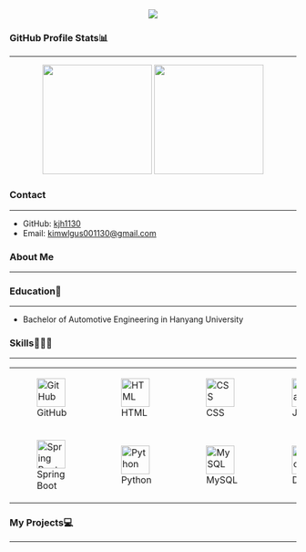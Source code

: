 <div align="center">
  <img src="https://capsule-render.vercel.app/api?type=venom&color=gradient&customColorList=2&height=200&section=header&text=Hi%20there!%20I'm%20Jihyun%20Kim&fontSize=50"/>
</div>

### GitHub Profile Stats📊
---
<div align="center">
  <img src="https://github-readme-stats.vercel.app/api?username=kjh1130&show_icons=true&theme=transparent&bg_color=00000000&title_color=2e949f&text_color=ffffff&icon_color=2e949f&border_color=2e949f" height=192px />
  <img src="https://github-readme-stats.vercel.app/api/top-langs/?username=kjh1130&layout=compact&text_color=ffffff&title_color=2e949f&bg_color=00000000&border_color=2e949f" height=192px/>
</div>

### Contact
---
- GitHub: [kjh1130](https://github.com/kjh1130)
- Email: kimwlgus001130@gmail.com


### About Me
---


### Education🏫
---
  - Bachelor of Automotive Engineering in Hanyang University

<!-- <h3 align="center">Awards</h3> -->

### Skills👨🏻‍💻
---
<div align="center">
	<table>
	<tr>
		<td>
			<figure>
				<img width="50" src="https://raw.githubusercontent.com/marwin1991/profile-technology-icons/refs/heads/main/icons/github.png" alt="GitHub" title="GitHub"/>
				<figcaption>GitHub</figcaption>
			</figure>
		</td>
		<td>
			<figure>
				<img width="50" src="https://raw.githubusercontent.com/marwin1991/profile-technology-icons/refs/heads/main/icons/html.png" alt="HTML" title="HTML"/>
				<figcaption>HTML</figcaption>
			</figure>
		</td>
		<td>
			<figure>
				<img width="50" src="https://raw.githubusercontent.com/marwin1991/profile-technology-icons/refs/heads/main/icons/css.png" alt="CSS" title="CSS"/>
				<figcaption>CSS</figcaption>
			</figure>
		</td>
		<td>
			<figure>
				<img width="50" src="https://raw.githubusercontent.com/marwin1991/profile-technology-icons/refs/heads/main/icons/javascript.png" alt="JavaScript" title="JavaScript"/>
				<figcaption>JavaScript</figcaption>
			</figure>
		</td>
		<td>
			<figure>
				<img width="50" src="https://raw.githubusercontent.com/marwin1991/profile-technology-icons/refs/heads/main/icons/react.png" alt="React" title="React"/>
				<figcaption>React</figcaption>
			</figure>
		</td>
		<td>
			<figure>
				<img width="50" src="https://raw.githubusercontent.com/marwin1991/profile-technology-icons/refs/heads/main/icons/java.png" alt="Java" title="Java"/>
				<figcaption>Java</figcaption>
			</figure>
		</td>
	</tr>
	<tr>
		<td>
			<figure>
				<img width="50" src="https://raw.githubusercontent.com/marwin1991/profile-technology-icons/refs/heads/main/icons/spring_boot.png" alt="Spring Boot" title="Spring Boot"/>
				<figcaption>Spring Boot</figcaption>
			</figure>
		</td>
		<td>
			<figure>
				<img width="50" src="https://raw.githubusercontent.com/marwin1991/profile-technology-icons/refs/heads/main/icons/python.png" alt="Python" title="Python"/>
				<figcaption>Python</figcaption>
			</figure>
		</td>
		<td>
			<figure>
				<img width="50" src="https://raw.githubusercontent.com/marwin1991/profile-technology-icons/refs/heads/main/icons/mysql.png" alt="MySQL" title="MySQL"/>
				<figcaption>MySQL</figcaption>
			</figure>
		</td>
		<td>
			<figure>
				<img width="50" src="https://raw.githubusercontent.com/marwin1991/profile-technology-icons/refs/heads/main/icons/docker.png" alt="Docker" title="Docker"/>
				<figcaption>Docker</figcaption>
			</figure>
		</td>
		<td>
			<figure>
				<img width="50" src="https://raw.githubusercontent.com/marwin1991/profile-technology-icons/refs/heads/main/icons/c++.png" alt="C++" title="C++"/>
				<figcaption>C++</figcaption>
			</figure>
		</td>
	</tr>
</table>
</div>
  
### My Projects💻
---
